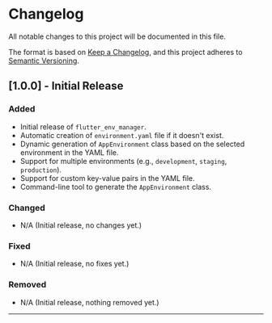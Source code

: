 # Changelog

All notable changes to this project will be documented in this file.

The format is based on [Keep a Changelog](https://keepachangelog.com/en/1.0.0/),
and this project adheres to [Semantic Versioning](https://semver.org/spec/v2.0.0.html).

## [1.0.0] - Initial Release

### Added
- Initial release of `flutter_env_manager`.
- Automatic creation of `environment.yaml` file if it doesn't exist.
- Dynamic generation of `AppEnvironment` class based on the selected environment in the YAML file.
- Support for multiple environments (e.g., `development`, `staging`, `production`).
- Support for custom key-value pairs in the YAML file.
- Command-line tool to generate the `AppEnvironment` class.

### Changed
- N/A (Initial release, no changes yet.)

### Fixed
- N/A (Initial release, no fixes yet.)

### Removed
- N/A (Initial release, nothing removed yet.)

---

